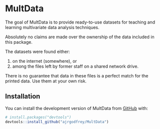 
# MultData

<!-- badges: start -->
<!-- badges: end -->

The goal of MultData is to provide ready-to-use datasets for teaching and learning multivariate data analysis techniques.

Absolutely no claims are made over the ownership of the data included in this package.

The datasets were found either:

1. on the internet (somewhere), or
2. among the files left by former staff on a shared network drive. 

There is no guarantee that data in these files is a perfect match for the printed data. Use them at your own risk.

## Installation

You can install the development version of MultData from [GitHub](https://github.com/) with:

``` r
# install.packages("devtools")
devtools::install_github("ajrgodfrey/MultData")
```

